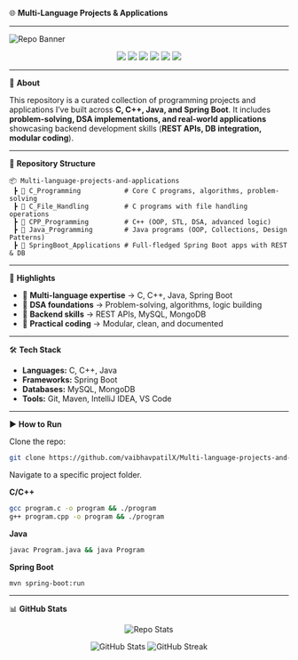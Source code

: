 🌐 **Multi-Language Projects & Applications**

---

![Repo Banner](https://img.shields.io/badge/Multi--Language--Projects-C%20%7C%20C%2B%2B%20%7C%20Java%20%7C%20SpringBoot-blueviolet?style=for-the-badge\&logo=github)

<p align="center">
  <img src="https://img.shields.io/badge/Language-C-blue?style=for-the-badge&logo=c"/>
  <img src="https://img.shields.io/badge/Language-C++-00599C?style=for-the-badge&logo=c%2B%2B"/>
  <img src="https://img.shields.io/badge/Language-Java-red?style=for-the-badge&logo=java"/>
  <img src="https://img.shields.io/badge/Framework-SpringBoot-green?style=for-the-badge&logo=springboot"/>
  <img src="https://img.shields.io/badge/Database-MySQL-blue?style=for-the-badge&logo=mysql"/>
  <img src="https://img.shields.io/badge/Database-MongoDB-darkgreen?style=for-the-badge&logo=mongodb"/>
</p>

---

📖 **About**

This repository is a curated collection of programming projects and applications I’ve built across **C, C++, Java, and Spring Boot**.
It includes **problem-solving, DSA implementations, and real-world applications** showcasing backend development skills (**REST APIs, DB integration, modular coding**).

---

📂 **Repository Structure**

```
📦 Multi-language-projects-and-applications
 ┣ 📁 C_Programming           # Core C programs, algorithms, problem-solving
 ┣ 📁 C_File_Handling         # C programs with file handling operations
 ┣ 📁 CPP_Programming         # C++ (OOP, STL, DSA, advanced logic)
 ┣ 📁 Java_Programming        # Java programs (OOP, Collections, Design Patterns)
 ┣ 📁 SpringBoot_Applications # Full-fledged Spring Boot apps with REST & DB
```

---

🚀 **Highlights**

* 🔹 **Multi-language expertise** → C, C++, Java, Spring Boot
* 🔹 **DSA foundations** → Problem-solving, algorithms, logic building
* 🔹 **Backend skills** → REST APIs, MySQL, MongoDB
* 🔹 **Practical coding** → Modular, clean, and documented

---

🛠 **Tech Stack**

* **Languages:** C, C++, Java
* **Frameworks:** Spring Boot
* **Databases:** MySQL, MongoDB
* **Tools:** Git, Maven, IntelliJ IDEA, VS Code

---

▶️ **How to Run**

Clone the repo:

```bash
git clone https://github.com/vaibhavpatilX/Multi-language-projects-and-applications
```

Navigate to a specific project folder.

**C/C++**

```bash
gcc program.c -o program && ./program
g++ program.cpp -o program && ./program
```

**Java**

```bash
javac Program.java && java Program
```

**Spring Boot**

```bash
mvn spring-boot:run
```

---

📊 **GitHub Stats**

<p align="center">
  <img src="https://github-readme-stats.vercel.app/api/pin/?username=vaibhavpatilX&repo=Multi-language-projects-and-applications&theme=tokyonight" alt="Repo Stats"/>
</p>

<p align="center">
  <img src="https://github-readme-stats.vercel.app/api?username=vaibhavpatilX&show_icons=true&theme=tokyonight" alt="GitHub Stats"/>
  <img src="https://github-readme-streak-stats.herokuapp.com/?user=vaibhavpatilX&theme=tokyonight" alt="GitHub Streak"/>
</p>
